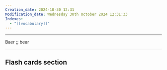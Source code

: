 ```yaml
---
Creation_date: 2024-10-30 12:31
Modification_date: Wednesday 30th October 2024 12:31:33
Indexes:
  - "[[vocabulary]]"
---
```


----

Baer ;; bear



















---
## Flash cards section
